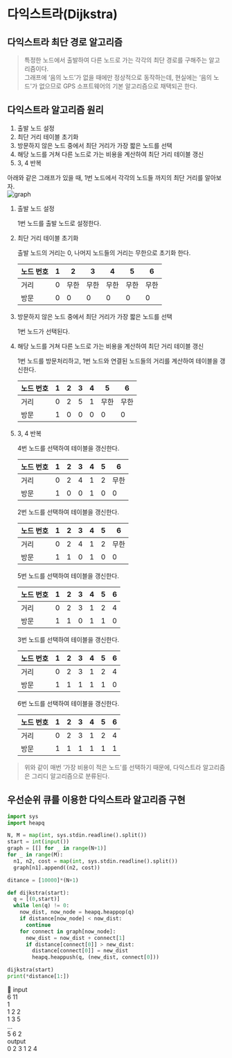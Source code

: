 # 다익스트라(Dijkstra)

## 다익스트라 최단 경로 알고리즘

> 특정한 노드에서 출발하여 다른 노드로 가는 각각의 최단 경로를 구해주는 알고리즘이다.   
그래프에 ‘음의 노드’가 없을 때에만 정상적으로 동작하는데,
현실에는 ‘음의 노드'가 없으므로 GPS 소프트웨어의 기본 알고리즘으로 채택되곤 한다.
> 

## 다익스트라 알고리즘 원리

1. 출발 노드 설정
2. 최단 거리 테이블 초기화
3. 방문하지 않은 노드 중에서 최단 거리가 가장 짧은 노드를 선택
4. 해당 노드를 거쳐 다른 노드로 가는 비용을 계산하여 최단 거리 테이블 갱신
5. 3, 4 반복   

아래와 같은 그래프가 있을 때, 1번 노드에서 각각의 노드들 까지의 최단 거리를 알아보자.   
![graph](https://user-images.githubusercontent.com/87896466/170829113-377b0246-a87b-48a3-b840-e565d86d09fe.png)


1. 출발 노드 설정
    
    1번 노드를 출발 노드로 설정한다.
    
2. 최단 거리 테이블 초기화
    
    출발 노드의 거리는 0, 나머지 노드들의 거리는 무한으로 초기화 한다.
    
    | 노드 번호 | 1 | 2 | 3 | 4 | 5 | 6 |
    | --- | --- | --- | --- | --- | --- | --- |
    | 거리 | 0 | 무한 | 무한 | 무한 | 무한 | 무한 |
    | 방문 | 0 | 0 | 0 | 0 | 0 | 0 |
3. 방문하지 않은 노드 중에서 최단 거리가 가장 짧은 노드를 선택
    
    1번 노드가 선택된다.
    
4. 해당 노드를 거쳐 다른 노드로 가는 비용을 계산하여 최단 거리 테이블 갱신
    
    1번 노드를 방문처리하고, 1번 노드와 연결된 노드들의 거리를 계산하여 테이블을 갱신한다.
    
    | 노드 번호 | 1 | 2 | 3 | 4 | 5 | 6 |
    | --- | --- | --- | --- | --- | --- | --- |
    | 거리 | 0 | 2 | 5 | 1 | 무한 | 무한 |
    | 방문 | 1 | 0 | 0 | 0 | 0 | 0 |
5. 3, 4 반복
    
    4번 노드를 선택하여 테이블을 갱신한다.
    
    | 노드 번호 | 1 | 2 | 3 | 4 | 5 | 6 |
    | --- | --- | --- | --- | --- | --- | --- |
    | 거리 | 0 | 2 | 4 | 1 | 2 | 무한 |
    | 방문 | 1 | 0 | 0 | 1 | 0 | 0 |
    
    2번 노드를 선택하여 테이블을 갱신한다.
    
    | 노드 번호 | 1 | 2 | 3 | 4 | 5 | 6 |
    | --- | --- | --- | --- | --- | --- | --- |
    | 거리 | 0 | 2 | 4 | 1 | 2 | 무한 |
    | 방문 | 1 | 1 | 0 | 1 | 0 | 0 |
    
    5번 노드를 선택하여 테이블을 갱신한다.
    
    | 노드 번호 | 1 | 2 | 3 | 4 | 5 | 6 |
    | --- | --- | --- | --- | --- | --- | --- |
    | 거리 | 0 | 2 | 3 | 1 | 2 | 4 |
    | 방문 | 1 | 1 | 0 | 1 | 1 | 0 |
    
    3번 노드를 선택하여 테이블을 갱신한다.
    
    | 노드 번호 | 1 | 2 | 3 | 4 | 5 | 6 |
    | --- | --- | --- | --- | --- | --- | --- |
    | 거리 | 0 | 2 | 3 | 1 | 2 | 4 |
    | 방문 | 1 | 1 | 1 | 1 | 1 | 0 |
    
    6번 노드를 선택하여 테이블을 갱신한다.
    
    | 노드 번호 | 1 | 2 | 3 | 4 | 5 | 6 |
    | --- | --- | --- | --- | --- | --- | --- |
    | 거리 | 0 | 2 | 3 | 1 | 2 | 4 |
    | 방문 | 1 | 1 | 1 | 1 | 1 | 1 |

> 위와 같이 매번 ‘가장 비용이 적은 노드'를 선택하기 때문에,
다익스트라 알고리즘은 그리디 알고리즘으로 분류된다.
> 

## 우선순위 큐를 이용한 다익스트라 알고리즘 구현

```python
import sys
import heapq

N, M = map(int, sys.stdin.readline().split())
start = int(input())
graph = [[] for _ in range(N+1)]
for _ in range(M):
  n1, n2, cost = map(int, sys.stdin.readline().split())
  graph[n1].append((n2, cost))

ditance = [10000]*(N+1)

def dijkstra(start):
  q = [(0,start)]
  while len(q) != 0:
    now_dist, now_node = heapq.heappop(q)
    if distance[now_node] < now_dist:
      continue
    for connect in graph[now_node]:
      new_dist = now_dist + connect[1]
      if distance[connect[0]] > new_dist:
        distance[connect[0]] = new_dist
        heapq.heappush(q, (new_dist, connect[0]))

dijkstra(start)
print(*distance[1:])
```


🔑 input   
6 11   
1   
1 2 2   
1 3 5   
...   
5 6 2   
output   
0 2 3 1 2 4   
